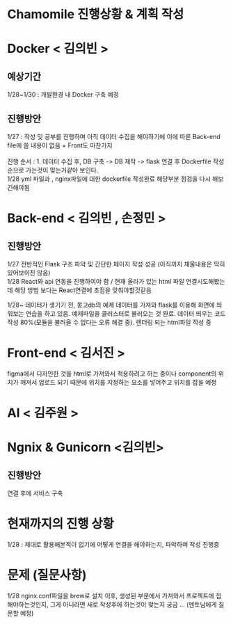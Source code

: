 # Chamomile 진행상황 & 계획 작성 

# Docker < 김의빈 > 

## 예상기간 
1/28~1/30 : 개발환경 내 Docker 구축 예정 
## 진행방안 
1/27 : 작성 및 공부를 진행하며 아직 데이터 수집을 해야하기에 이에 따른 Back-end file에 쓸 내용이 없음 + Front도 마찬가지 <br> 
<br>
진행 순서 : 1. 데이터 수집 후, DB 구축 -> DB 제작 -> flask 연결 후 Dockerfile 작성 순으로 가는것이 맞는거같아 보인다. 
<br> 
1/28 yml 파일과 , nginx파일에 대한 dockerfile 작성완료 해당부분 점검을 다시 해보긴해야됨 

# Back-end < 김의빈 , 손정민 > 
## 진행방안 
1/27 전반적인 Flask 구조 파악 및 간단한 페이지 작성 성공 (아직까지 채울내용은 딱히 있어보이진 않음) <br>
1/28 React와 api 연동을 진행하여야 함 / 현재 올라가 있는 html 파일 연결시도해봤는데 해당 방법 보다는 React연결에 초점을 맞춰야할것같음 

1/28~ 데이터가 생기기 전, 몽고db의 예제 데이터를 가져와 flask를 이용해 화면에 띄워보는 연습을 하고 있음. 
      예제파일을 클러스터로 불러오는 것 완료. 데이터 띄우는 코드 작성 80%(모듈을 불러올 수 없다는 오류 해결 중). 렌더링 되는 html파일 작성 중 
# Front-end < 김서진 > 
figma에서 디자인한 것을 html로 가져와서 적용하려고 하는 중이나 component의 위치가 깨져서 업로드 되기 때문에 위치를 지정하는 요소를 넣어주고 위치를 잡을 예정

# AI < 김주원 > 


# Ngnix & Gunicorn <김의빈>
## 진행방안 
연결 후에 서비스 구축

# 현재까지의 진행 상황 
1/28 : 제대로 활용해본적이 없기에 어떻게 연결을 해야하는지, 파악하며 작성 진행중 

# 문제 (질문사항)
1/28 nginx.conf파일을 brew로 설치 이후, 생성된 부분에서 가져와서 프로젝트에 접해야하는것인지, 그게 아니라면 새로 작성후에 하는것이 맞는지 궁금 ... (멘토님에게 질문할 예정)

